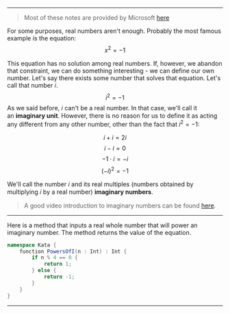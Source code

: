 
---

> Most of these notes are provided by Microsoft [here](https://quantum.microsoft.com/en-us/experience/quantum-katas)

For some purposes, real numbers aren't enough. Probably the most famous example is the equation:
$$x^{2} = -1$$

This equation has no solution among real numbers. If, however, we abandon that constraint, we can do something interesting - we can define our own number. Let's say there exists some number that solves that equation. Let's call that number 𝑖.
$$i^2 = -1$$
As we said before, 𝑖 can't be a real number. In that case, we'll call it an **imaginary unit**. However, there is no reason for us to define it as acting any different from any other number, other than the fact that $i^2 = -1$:

$$i+i=2i$$
$$i-i=0$$
$$-1 \cdot i=-i$$
$$(-i)^{2} = -1$$


We'll call the number 𝑖 and its real multiples (numbers obtained by multiplying 𝑖 by a real number) **imaginary numbers**.

> A good video introduction to imaginary numbers can be found [here](https://www.youtube.com/watch?v=SP-YJe7Vldo&feature=youtu.be).

---

Here is a method that inputs a real whole number that will power an imaginary number. The method returns the value of the equation. 

```C#
namespace Kata {
    function PowersOfI(n : Int) : Int {
        if n % 4 == 0 {
            return 1;
        } else {
            return -1;
        }
    }
}
```

---

